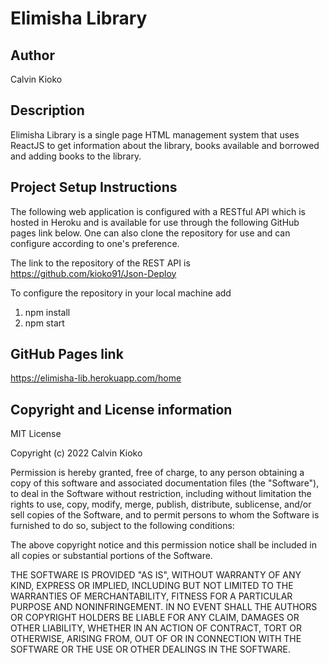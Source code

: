 #     Elimisha Library

## Author
Calvin Kioko

## Description
Elimisha Library is a single page HTML management system that uses ReactJS to get information about the library, books available and borrowed and adding books to the library.

## Project Setup Instructions
The following web application is configured with a RESTful API which is hosted in Heroku and is available for use through the following GitHub pages link below. One can also clone the repository for use and can configure according to one's preference.

The link to the repository of the REST API is https://github.com/kioko91/Json-Deploy

To configure the repository in your local machine add
1. npm install
2. npm start

## GitHub Pages link
https://elimisha-lib.herokuapp.com/home

## Copyright and License information
 MIT License

Copyright (c) 2022 Calvin Kioko

Permission is hereby granted, free of charge, to any person obtaining a copy
of this software and associated documentation files (the "Software"), to deal
in the Software without restriction, including without limitation the rights
to use, copy, modify, merge, publish, distribute, sublicense, and/or sell
copies of the Software, and to permit persons to whom the Software is
furnished to do so, subject to the following conditions:

The above copyright notice and this permission notice shall be included in all
copies or substantial portions of the Software.

THE SOFTWARE IS PROVIDED "AS IS", WITHOUT WARRANTY OF ANY KIND, EXPRESS OR
IMPLIED, INCLUDING BUT NOT LIMITED TO THE WARRANTIES OF MERCHANTABILITY,
FITNESS FOR A PARTICULAR PURPOSE AND NONINFRINGEMENT. IN NO EVENT SHALL THE
AUTHORS OR COPYRIGHT HOLDERS BE LIABLE FOR ANY CLAIM, DAMAGES OR OTHER
LIABILITY, WHETHER IN AN ACTION OF CONTRACT, TORT OR OTHERWISE, ARISING FROM,
OUT OF OR IN CONNECTION WITH THE SOFTWARE OR THE USE OR OTHER DEALINGS IN THE
SOFTWARE.
